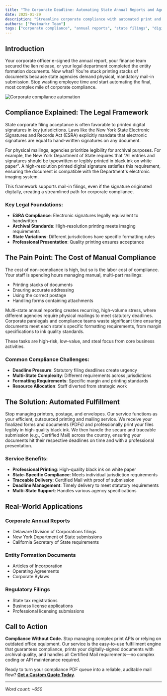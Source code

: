 ```yaml
---
title: "The Corporate Deadline: Automating State Annual Reports and Agency Forms with Printed Digital Signatures"
date: 2025-01-29
description: "Streamline corporate compliance with automated print and mail services for state annual reports and agency forms."
authors: ["Postmarkr Team"]
tags: ["corporate compliance", "annual reports", "state filings", "digital signatures", "automation"]
---
```


## Introduction

Your corporate officer e-signed the annual report, your finance team secured the lien release, or your legal department completed the entity formation documents. Now what? You're stuck printing stacks of documents because state agencies demand physical, mandatory mail-in submission. Stop wasting employee time and start automating the final, most complex mile of corporate compliance.

![Corporate compliance automation](/banner-images/default-banner.webp)

## Compliance Explained: The Legal Framework

State corporate filing acceptance is often favorable to printed digital signatures in key jurisdictions. Laws like the New York State Electronic Signatures and Records Act (ESRA) explicitly mandate that electronic signatures are equal to hand-written signatures on any document. 

For physical mailings, agencies prioritize legibility for archival purposes. For example, the New York Department of State requires that "All entries and signatures should be typewritten or legibly printed in black ink on white paper". A high-resolution printed digital signature satisfies this requirement, ensuring the document is compatible with the Department's electronic imaging system.

This framework supports mail-in filings, even if the signature originated digitally, creating a streamlined path for corporate compliance.

### Key Legal Foundations:
- **ESRA Compliance**: Electronic signatures legally equivalent to handwritten
- **Archival Standards**: High-resolution printing meets imaging requirements
- **State Variations**: Different jurisdictions have specific formatting rules
- **Professional Presentation**: Quality printing ensures acceptance

## The Pain Point: The Cost of Manual Compliance

The cost of non-compliance is high, but so is the labor cost of compliance. Your staff is spending hours managing manual, multi-part mailings:

- Printing stacks of documents
- Ensuring accurate addressing
- Using the correct postage
- Handling forms containing attachments

Multi-state annual reporting creates recurring, high-volume stress, where different agencies require physical mailings to meet statutory deadlines. Corporate paralegals and compliance teams waste significant time ensuring documents meet each state's specific formatting requirements, from margin specifications to ink quality standards.

These tasks are high-risk, low-value, and steal focus from core business activities.

### Common Compliance Challenges:
- **Deadline Pressure**: Statutory filing deadlines create urgency
- **Multi-State Complexity**: Different requirements across jurisdictions
- **Formatting Requirements**: Specific margin and printing standards
- **Resource Allocation**: Staff diverted from strategic work

## The Solution: Automated Fulfillment

Stop managing printers, postage, and envelopes. Our service functions as your efficient, outsourced printing and mailing service. We receive your finalized forms and documents (PDFs) and professionally print your files legibly in high-quality black ink. We then handle the secure and traceable submission (e.g., Certified Mail) across the country, ensuring your documents hit their respective deadlines on time and with a professional presentation.

### Service Benefits:
- **Professional Printing**: High-quality black ink on white paper
- **State-Specific Compliance**: Meets individual jurisdiction requirements
- **Traceable Delivery**: Certified Mail with proof of submission
- **Deadline Management**: Timely delivery to meet statutory requirements
- **Multi-State Support**: Handles various agency specifications

## Real-World Applications

### Corporate Annual Reports
- Delaware Division of Corporations filings
- New York Department of State submissions
- California Secretary of State requirements

### Entity Formation Documents
- Articles of Incorporation
- Operating Agreements
- Corporate Bylaws

### Regulatory Filings
- State tax registrations
- Business license applications
- Professional licensing submissions

## Call to Action

**Compliance Without Code.** Stop managing complex print APIs or relying on outdated office equipment. Our service is the easy-to-use fulfillment engine that guarantees compliance, prints your digitally-signed documents with archival quality, and handles all Certified Mail requirements—no complex coding or API maintenance required.

Ready to turn your compliance PDF queue into a reliable, auditable mail flow? **[Get a Custom Quote Today](https://postmarkr.com)**.

---

*Word count: ~650*
